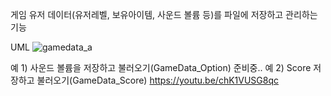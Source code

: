 게임 유저 데이터(유저레벨, 보유아이템, 사운드 볼륨 등)를 파일에 저장하고 관리하는 기능

UML
![gamedata_a](https://github.com/wyuurla/Unity-GameData/assets/37171461/30de32b6-a5ba-4858-8143-7c145b7710a6)

예 1) 사운드 볼륨을 저장하고 불러오기(GameData_Option)
준비중..
예 2) Score 저장하고 불러오기(GameData_Score)
https://youtu.be/chK1VUSG8qc
